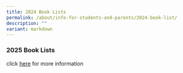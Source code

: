 ```yaml
---
title: 2024 Book Lists
permalink: /about/info-for-students-and-parents/2024-book-list/
description: ""
variant: markdown
---
```

### **2025 Book Lists**

click [here](https://drive.google.com/drive/folders/1dJ1V1l-28os96boGNdNyzZMor6Epo-QV?usp=drive_link) for more information